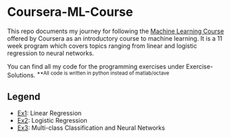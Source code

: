# Coursera-ML-Course
This repo documents my journey for following the [Machine Learning Course](https://www.coursera.org/learn/machine-learning) offered by Coursera as an introductory course to machine learning. It is a 11 week program which covers topics ranging from linear and logistic regression to neural networks. 

You can find all my code for the programming exercises under Exercise-Solutions.
<sup>**All code is written in python instead of matlab/octave</sup>

## Legend
* [Ex1](Exercise-Solutions/ex1): Linear Regression
* [Ex2](Exercise-Solutions/ex2): Logistic Regression
* [Ex3](Exercise-Solutions/ex3): Multi-class Classification and Neural Networks

